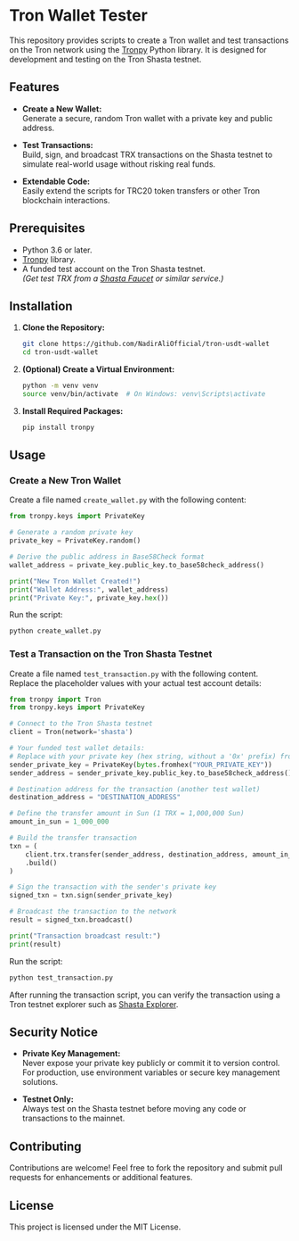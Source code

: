 # Tron Wallet Tester

This repository provides scripts to create a Tron wallet and test transactions on the Tron network using the [Tronpy](https://github.com/andelf/tronpy) Python library. It is designed for development and testing on the Tron Shasta testnet.

## Features

- **Create a New Wallet:**  
  Generate a secure, random Tron wallet with a private key and public address.

- **Test Transactions:**  
  Build, sign, and broadcast TRX transactions on the Shasta testnet to simulate real-world usage without risking real funds.

- **Extendable Code:**  
  Easily extend the scripts for TRC20 token transfers or other Tron blockchain interactions.

## Prerequisites

- Python 3.6 or later.
- [Tronpy](https://github.com/andelf/tronpy) library.
- A funded test account on the Tron Shasta testnet.  
  *(Get test TRX from a [Shasta Faucet](https://www.trongrid.io/shasta) or similar service.)*

## Installation

1. **Clone the Repository:**

   ```bash
   git clone https://github.com/NadirAliOfficial/tron-usdt-wallet
   cd tron-usdt-wallet
   ```

2. **(Optional) Create a Virtual Environment:**

   ```bash
   python -m venv venv
   source venv/bin/activate  # On Windows: venv\Scripts\activate
   ```

3. **Install Required Packages:**

   ```bash
   pip install tronpy
   ```

## Usage

### Create a New Tron Wallet

Create a file named `create_wallet.py` with the following content:

```python
from tronpy.keys import PrivateKey

# Generate a random private key
private_key = PrivateKey.random()

# Derive the public address in Base58Check format
wallet_address = private_key.public_key.to_base58check_address()

print("New Tron Wallet Created!")
print("Wallet Address:", wallet_address)
print("Private Key:", private_key.hex())
```

Run the script:

```bash
python create_wallet.py
```

### Test a Transaction on the Tron Shasta Testnet

Create a file named `test_transaction.py` with the following content. Replace the placeholder values with your actual test account details:

```python
from tronpy import Tron
from tronpy.keys import PrivateKey

# Connect to the Tron Shasta testnet
client = Tron(network='shasta')

# Your funded test wallet details:
# Replace with your private key (hex string, without a '0x' prefix) from your test wallet.
sender_private_key = PrivateKey(bytes.fromhex("YOUR_PRIVATE_KEY"))
sender_address = sender_private_key.public_key.to_base58check_address()

# Destination address for the transaction (another test wallet)
destination_address = "DESTINATION_ADDRESS"

# Define the transfer amount in Sun (1 TRX = 1,000,000 Sun)
amount_in_sun = 1_000_000  

# Build the transfer transaction
txn = (
    client.trx.transfer(sender_address, destination_address, amount_in_sun)
    .build()
)

# Sign the transaction with the sender's private key
signed_txn = txn.sign(sender_private_key)

# Broadcast the transaction to the network
result = signed_txn.broadcast()

print("Transaction broadcast result:")
print(result)
```

Run the script:

```bash
python test_transaction.py
```

After running the transaction script, you can verify the transaction using a Tron testnet explorer such as [Shasta Explorer](https://shasta.tronscan.org/).

## Security Notice

- **Private Key Management:**  
  Never expose your private key publicly or commit it to version control. For production, use environment variables or secure key management solutions.

- **Testnet Only:**  
  Always test on the Shasta testnet before moving any code or transactions to the mainnet.

## Contributing

Contributions are welcome! Feel free to fork the repository and submit pull requests for enhancements or additional features.

## License

This project is licensed under the MIT License.
